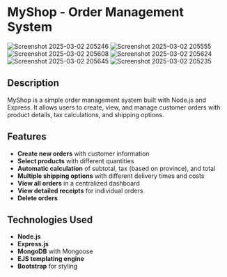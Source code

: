 # MyShop - Order Management System
![Screenshot 2025-03-02 205246](https://github.com/user-attachments/assets/73b38d67-f943-4789-8246-d8662c47864a)
![Screenshot 2025-03-02 205555](https://github.com/user-attachments/assets/7e11a37e-d297-4c4f-8ae1-38cdde6b4358)
![Screenshot 2025-03-02 205608](https://github.com/user-attachments/assets/505742b7-c929-4081-b1be-09c7ba4bd7b9)
![Screenshot 2025-03-02 205624](https://github.com/user-attachments/assets/7f3644f2-5b5c-4d08-8404-1644c2378b25)
![Screenshot 2025-03-02 205645](https://github.com/user-attachments/assets/5663af28-01c2-4d8a-b040-cd1828563785)
![Screenshot 2025-03-02 205235](https://github.com/user-attachments/assets/88ef6f18-e4b7-44e0-b0af-559c18b5c45e)


## Description
MyShop is a simple order management system built with Node.js and Express. It allows users to create, view, and manage customer orders with product details, tax calculations, and shipping options.

## Features
- **Create new orders** with customer information
- **Select products** with different quantities
- **Automatic calculation** of subtotal, tax (based on province), and total
- **Multiple shipping options** with different delivery times and costs
- **View all orders** in a centralized dashboard
- **View detailed receipts** for individual orders
- **Delete orders**

## Technologies Used
- **Node.js**
- **Express.js**
- **MongoDB** with Mongoose
- **EJS templating engine**
- **Bootstrap** for styling
